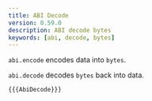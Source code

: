 ```yaml
---
title: ABI Decode
version: 0.59.0
description: ABI decode bytes
keywords: [abi, decode, bytes]
---
```


`abi.encode` encodes data into `bytes`.

`abi.decode` decodes `bytes` back into data.

```solidity
{{{AbiDecode}}}
```
